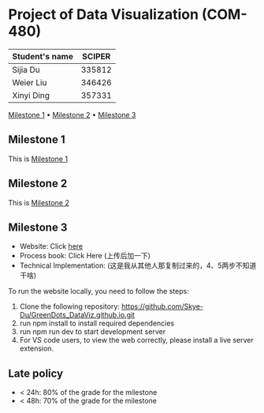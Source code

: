 # Project of Data Visualization (COM-480)

| Student's name | SCIPER |
| -------------- | ------ |
|Sijia Du|335812|
|Weier Liu |346426|
|Xinyi Ding |357331|

[Milestone 1](#milestone-1) • [Milestone 2](#milestone-2) • [Milestone 3](#milestone-3)

## Milestone 1
This is [Milestone 1](https://github.com/com-480-data-visualization/project-2023-greendots-gals/blob/master/Milestone1.md)



## Milestone 2
This is [Milestone 2]()

## Milestone 3
- Website: Click [here](https://skye-du.github.io/GreenDots_DataViz.github.io/)
- Process book: Click Here (上传后加一下)
- Technical Implementation: (这是我从其他人那复制过来的，4、5两步不知道干啥)

To run the website locally, you need to follow the steps:

1. Clone the following repository: https://github.com/Skye-Du/GreenDots_DataViz.github.io.git
2. run npm install to install required dependencies
3. run npm run dev to start development server
4. For VS code users, to view the web correctly, please install a live server extension.




## Late policy

- < 24h: 80% of the grade for the milestone
- < 48h: 70% of the grade for the milestone

